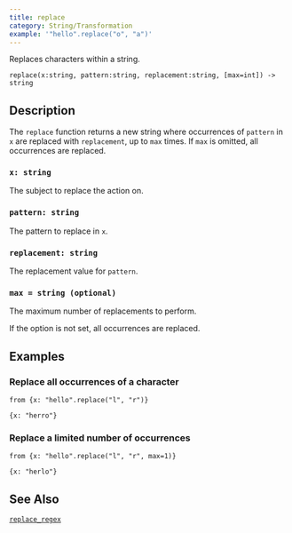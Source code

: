 ```yaml
---
title: replace
category: String/Transformation
example: '"hello".replace("o", "a")'
---
```


Replaces characters within a string.

```tql
replace(x:string, pattern:string, replacement:string, [max=int]) -> string
```

## Description

The `replace` function returns a new string where occurrences of `pattern` in `x`
are replaced with `replacement`, up to `max` times. If `max` is omitted, all
occurrences are replaced.

### `x: string`

The subject to replace the action on.

### `pattern: string`

The pattern to replace in `x`.

### `replacement: string`

The replacement value for `pattern`.

### `max = string (optional)`

The maximum number of replacements to perform.

If the option is not set, all occurrences are replaced.

## Examples

### Replace all occurrences of a character

```tql
from {x: "hello".replace("l", "r")}
```

```tql
{x: "herro"}
```

### Replace a limited number of occurrences

```tql
from {x: "hello".replace("l", "r", max=1)}
```

```tql
{x: "herlo"}
```

## See Also

[`replace_regex`](/reference/functions/replace_regex)

